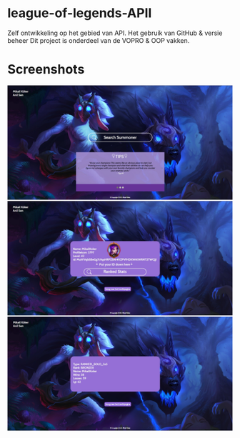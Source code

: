 # league-of-legends-APII
Zelf ontwikkeling op het gebied van API. Het gebruik van GitHub &amp; versie beheer Dit project is onderdeel van de VOPRO &amp; OOP vakken.

# Screenshots

<img src="img/homepage.png">
<img src="img/profile.png">
<img src="img/stats.png">
